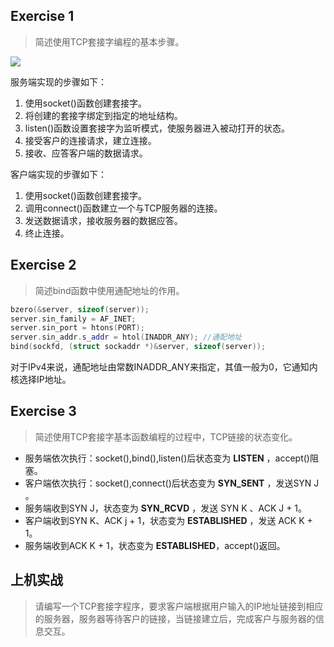 ## Exercise 1
> 简述使用TCP套接字编程的基本步骤。

![](https://upload.wikimedia.org/wikipedia/commons/a/a1/InternetSocketBasicDiagram_zhtw.png)

服务端实现的步骤如下：

1. 使用socket()函数创建套接字。
2. 将创建的套接字绑定到指定的地址结构。
3. listen()函数设置套接字为监听模式，使服务器进入被动打开的状态。
4. 接受客户的连接请求，建立连接。
5. 接收、应答客户端的数据请求。

客户端实现的步骤如下：

1. 使用socket()函数创建套接字。
2. 调用connect()函数建立一个与TCP服务器的连接。
3. 发送数据请求，接收服务器的数据应答。
4. 终止连接。

## Exercise 2
> 简述bind函数中使用通配地址的作用。

```cpp
bzero(&server, sizeof(server));
server.sin_family = AF_INET;
server.sin_port = htons(PORT);
server.sin_addr.s_addr = htol(INADDR_ANY); //通配地址
bind(sockfd, (struct sockaddr *)&server, sizeof(server));
```
对于IPv4来说，通配地址由常数INADDR_ANY来指定，其值一般为0，它通知内核选择IP地址。

## Exercise 3
> 简述使用TCP套接字基本函数编程的过程中，TCP链接的状态变化。

- 服务端依次执行：socket(),bind(),listen()后状态变为 **LISTEN** ，accept()阻塞。
- 客户端依次执行：socket(),connect()后状态变为 **SYN_SENT** ，发送SYN J 。
- 服务端收到SYN J，状态变为 **SYN_RCVD** ，发送 SYN K 、ACK J + 1。
- 客户端收到SYN K、ACK j + 1，状态变为 **ESTABLISHED** ，发送 ACK K + 1。
- 服务端收到ACK K + 1，状态变为 **ESTABLISHED**，accept()返回。

## 上机实战
> 请编写一个TCP套接字程序，要求客户端根据用户输入的IP地址链接到相应的服务器，服务器等待客户的链接，当链接建立后，完成客户与服务器的信息交互。
